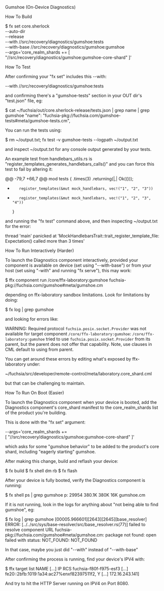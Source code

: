 Gumshoe (On-Device Diagnostics)

How To Build

$ fx set core.sherlock \
  --auto-dir \
  --release \
  --with //src/recovery/diagnostics/gumshoe:tests \
  --with-base //src/recovery/diagnostics/gumshoe:gumshoe \
  --args='core_realm_shards +=
    [ "//src/recovery/diagnostics/gumshoe:gumshoe-core-shard" ]'


How To Test

After confirming your "fx set" includes this --with:

--with //src/recovery/diagnostics/gumshoe:tests

and confirming there's a "gumshoe-tests" section in your
OUT dir's "test.json" file, eg:

$ cat ~/fuchsia/out/core.sherlock-release/tests.json | grep name | grep gumshoe
      "name": "fuchsia-pkg://fuchsia.com/gumshoe-tests#meta/gumshoe-tests.cm",

You can run the tests using:

$ rm ~/output.txt; fx test -v gumshoe-tests --logpath ~/output.txt

and inspect ~/output.txt for any console output generated
by your tests.

An example test from handlebars_utils.rs is
"register_templates_generates_handlebars_calls()" and you
can force this test to fail by altering it:

@@ -79,7 +66,7 @@ mod tests {
             .times(3)
             .returning(|_,_| Ok(()));

-        register_templates(&mut mock_handlebars, vec!("1", "2", "3"))
+        register_templates(&mut mock_handlebars, vec!("1", "2", "3", "4"))
     }

and running the "fx test" command above, and then inspecting
~/output.txt for the error:

thread 'main' panicked at
'MockHandlebarsTrait::trait_register_template_file:
Expectation(<anything>) called more than 3 times'

How To Run Interactively (Harder)

To launch the Diagnostics component interactively, provided your
component is available on device (set using "--with-base") or from
your host (set using "-with" and running "fx serve"), this may
work:

$ ffx component run /core/ffx-laboratory:gumshoe fuchsia-pkg://fuchsia.com/gumshoe#meta/gumshoe.cm

depending on ffx-laboratory sandbox limitations. Look for limitations
by doing:

$ fx log | grep gumshoe

and looking for errors like:

WARNING: Required protocol `fuchsia.posix.socket.Provider` was not
available for target component `/core/ffx-laboratory:gumshoe`:
`/core/ffx-laboratory:gumshoe` tried to use `fuchsia.posix.socket.Provider`
from its parent, but the parent does not offer that capability.
Note, use clauses in CML default to using from parent.

You can get around these errors by editing what's exposed by
ffx-laboratory under:

~/fuchsia/src/developer/remote-control/meta/laboratory.core_shard.cml

but that can be challenging to maintain.

How To Run On Boot (Easier)

To launch the Diagnostics component when your device is booted,
add the Diagnostics component's core_shard manifest to the
core_realm_shards list of the product you're building.

This is done with the "fx set" argument:

 --args='core_realm_shards += \
   [ "//src/recovery/diagnostics/gumshoe:gumshoe-core-shard" ]'

which asks for some "gumshoe behavior" to be added to the
product's core shard, including "eagerly starting" gumshoe.

After making this change, build and reflash your device:

$ fx build
$ fx shell dm rb
$ fx flash

After your device is fully booted, verify the Diagnostics
component is running:

$ fx shell ps | grep gumshoe
    p: 29954               380.1K    380K     16K         gumshoe.cm

If it is not running, look in the logs for anything about
"not being able to find gumshoe", eg:

$ fx log | grep gumshoe
[00005.966601][2643][2645][base_resolver] ERROR: [../../src/sys/base-resolver/src/base_resolver.rs(77)] failed to resolve component URL fuchsia-pkg://fuchsia.com/gumshoe#meta/gumshoe.cm: package not found: open failed with status: NOT_FOUND: NOT_FOUND

In that case, maybe you just did "--with" instead of "--with-base"

After confirming the process is running, find your device's
IPV4 with:

$ ffx target list
NAME                    [...]  IP                                           RCS
fuchsia-f80f-f975-esf3  [...]  fe20::2bfb:1019:1a34:ac27%enxf82397511f2,    Y
                        [...]  172.16.243.141]

And try to hit the HTTP Server running on IPV4 on Port 8080.
